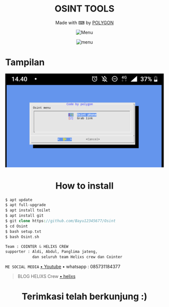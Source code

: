 <h1 align="center">
  OSINT TOOLS
</h1>
</div>
<p align="center">
  Made with ⌨ by <a href="https://github.com/Bayu12345677">POLYGON</a>
</p>
<p align="center">
<img src="https://img.shields.io/badge/Program-Bash-blue" width="110" title="Menu" alt="Menu">
</p>
<p align="center">
<img src="https://img.shields.io/badge/Made-INDONESIA-red" width="210" title="menu" alt="menu">
</p>

# Tampilan
![aowkwk](https://github.com/Bayu12345677/Osint/blob/main/20211107_144257.png)


<h1 align="center">
   How to install
</h1>
</div>

```php
$ apt update
$ apt full-upgrade
$ apt install toilet
$ apt install git
$ git clone https://github.com/Bayu12345677/Osint
$ cd Osint
$ bash setup.txt
$ bash Osint.sh
```

```python
Team : COINTER & HELIXS CREW
supporter : Aldi, Abdul, Panglima jateng,
            dan seluruh team Helixs crew dan Cointer
```



`ME SOCIAL MEDIA`
[• Youtube](https://m.youtube.com/channel/UCtu-GcxKL8kJBXpR1wfMgWg)
• whatsapp : 085731184377

> BLOG HELIXS Crew
[• helixs](https://helixs.id)

<h1 align="center">
   Terimkasi telah berkunjung :)
</h1>
</div>
